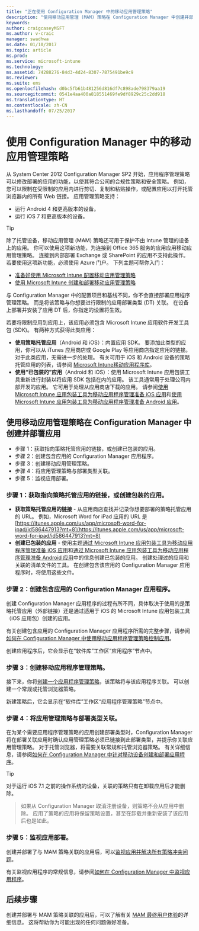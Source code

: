 ```yaml
---
title: "正在使用 Configuration Manager 中的移动应用管理策略"
description: "使用移动应用管理 (MAM) 策略在 Configuration Manager 中创建并部署应用。"
keywords: 
author: craigcaseyMSFT
ms.author: v-craic
manager: swadhwa
ms.date: 01/10/2017
ms.topic: article
ms.prod: 
ms.service: microsoft-intune
ms.technology: 
ms.assetid: 74288276-84d3-4d24-8307-7875491be9c9
ms.reviewer: 
ms.suite: ems
ms.openlocfilehash: d0bc5fb61b481256d816df7c898ade798379aa19
ms.sourcegitcommit: 0541e4aa400a818551469fe9df8929c25c2dd918
ms.translationtype: HT
ms.contentlocale: zh-CN
ms.lasthandoff: 07/25/2017
---
```

# <a name="use-mobile-app-management-policies-in-configuration-manager"></a>使用 Configuration Manager 中的移动应用管理策略
从 System Center 2012 Configuration Manager SP2 开始，应用程序管理策略可以修改部署的应用的功能，以使其符合公司的合规性策略和安全策略。 例如，您可以限制在受限制的应用内进行剪切、复制和粘贴操作，或配置应用以打开托管浏览器内的所有 Web 链接。 应用管理策略支持：

- 运行 Android 4 和更高版本的设备。
- 运行 iOS 7 和更高版本的设备。

> [!TIP]
> 除了托管设备，移动应用管理 (MAM) 策略还可用于保护不由 Intune 管理的设备上的应用。 你可以使用这项新功能，为连接到 Office 365 服务的应用应用移动应用管理策略。 连接到内部部署 Exchange 或 SharePoint 的应用不支持此操作。
若要使用这项新功能，必须使用 Azure 门户。 下列主题可帮你入门：
- [准备好使用 Microsoft Intune 配置移动应用管理策略](https://docs.microsoft.com/intune/deploy-use/get-ready-to-configure-mobile-app-management-policies-with-microsoft-intune)
- [使用 Microsoft Intune 创建和部署移动应用管理策略](https://docs.microsoft.com/intune/deploy-use/create-and-deploy-mobile-app-management-policies-with-microsoft-intune)

与 Configuration Manager 中的配置项目和基线不同，你不会直接部署应用程序管理策略。 而是将该策略与你想要进行限制的应用部署类型 (DT) 关联。 在设备上部署并安装了应用 DT 后，你指定的设置将生效。

若要将限制应用到应用上，该应用必须包含 Microsoft Intune 应用软件开发工具包 (SDK)。 有两种方式获得此类应用：

- **使用策略托管应用**（Android 和 iOS）：内置应用 SDK。 要添加此类型的应用，你可以从 iTunes 应用商店或 Google Play 等应用商店指定应用的链接。 对于此类应用，无需进一步的处理。 有关可用于 iOS 和 Android 设备的策略托管应用的列表，请参阅 [Microsoft Intune移动应用程序库](https://www.microsoft.com/en-us/cloud-platform/microsoft-intune-partners)。
- **使用“已包装的”应用**（Android 和 iOS）：使用 Microsoft Intune 应用包装工具重新进行封装以将应用 SDK 包括在内的应用。 该工具通常用于处理公司内部开发的应用。 它可用于处理从应用商店下载的应用。 请参阅[使用 Microsoft Intune 应用包装工具为移动应用程序管理准备 iOS 应用](https://docs.microsoft.com/intune/deploy-use/prepare-ios-apps-for-mobile-application-management-with-the-microsoft-intune-app-wrapping-tool)和[使用 Microsoft Intune 应用包装工具为移动应用程序管理准备 Android 应用](https://docs.microsoft.com/intune/deploy-use/prepare-android-apps-for-mobile-application-management-with-the-microsoft-intune-app-wrapping-tool)。

## <a name="create-and-deploy-an-app-in-configuration-manager-with-a-mobile-app-management-policy"></a>使用移动应用管理策略在 Configuration Manager 中创建并部署应用

- 步骤 1：获取指向策略托管应用的链接，或创建已包装的应用。
- 步骤 2：创建包含应用的 Configuration Manager 应用程序。
- 步骤 3：创建移动应用管理策略。
- 步骤 4：将应用管理策略与部署类型关联。
- 步骤 5：监视应用部署。

### <a name="step-1-obtain-the-link-to-a-policy-managed-app-or-create-a-wrapped-app"></a>步骤 1：获取指向策略托管应用的链接，或创建包装的应用。
- **获取策略托管应用的链接** - 从应用商店查找并记录你想要部署的策略托管应用的 URL。
例如，Microsoft Word for iPad 应用的 URL 是 [https://itunes.apple.com/us/app/microsoft-word-for-ipad/id586447913?mt=8](https://itunes.apple.com/us/app/microsoft-word-for-ipad/id586447913?mt=8)
- **创建已包装的应用** - 使用主题[通过 Microsoft Intune 应用包装工具为移动应用程序管理准备 iOS 应用](https://docs.microsoft.com/intune/deploy-use/prepare-ios-apps-for-mobile-application-management-with-the-microsoft-intune-app-wrapping-tool)和[通过 Microsoft Intune 应用包装工具为移动应用程序管理准备 Android 应用](https://docs.microsoft.com/intune/deploy-use/prepare-android-apps-for-mobile-application-management-with-the-microsoft-intune-app-wrapping-tool)中的信息创建已包装的应用。 创建处理过的应用和关联的清单文件的工具。 在创建包含该应用的 Configuration Manager 应用程序时，将使用这些文件。

### <a name="step-2-create-a-configuration-manager-application-that-contains-an-app"></a>步骤 2：创建包含应用的 Configuration Manager 应用程序。
创建 Configuration Manager 应用程序的过程有所不同，具体取决于使用的是策略托管应用（外部链接）还是通过适用于 iOS 的 Microsoft Intune 应用包装工具（iOS 应用包）创建的应用。

有关创建包含应用的 Configuration Manager 应用程序所需的完整步骤，请参阅[如何在 Configuration Manager 中使用移动应用程序管理策略控制应用](https://technet.microsoft.com/library/mt131414.aspx?f=255&MSPPError=-2147217396#BKMK_Step2)。

创建应用程序后，它会显示在“软件库”工作区“应用程序”节点中。

### <a name="step-3-create-a-mobile-application-management-policy"></a>步骤 3：创建移动应用程序管理策略。
接下来，你将[创建一个应用程序管理策略](https://technet.microsoft.com/library/mt131414.aspx?f=255&MSPPError=-2147217396#bkmk_step3)，该策略将与该应用程序关联。 可以创建一个常规或托管浏览器策略。

新建策略后，它会显示在“软件库”工作区“应用程序管理策略”节点中。

### <a name="step-4-associate-the-app-management-policy-with-a-deployment-type"></a>步骤 4：将应用管理策略与部署类型关联。
在为某个需要应用程序管理策略的应用创建部署类型时，Configuration Manager 将在部署关联应用时确认应用管理策略必须已链接到此部署类型，并提示你关联应用管理策略。 对于托管浏览器，将需要关联常规和托管浏览器策略。 有关详细信息，请参阅[如何在 Configuration Manager 中针对移动设备创建和部署应用程序](https://technet.microsoft.com/library/dn469410.aspx)。

> [!TIP]
> 对于运行 iOS 7.1 之前的操作系统的设备，关联的策略只有在卸载应用后才能删除。

> 如果从 Configuration Manager 取消注册设备，则策略不会从应用中删除。 应用了策略的应用将保留策略设置，甚至在卸载并重新安装了该应用后也是如此。


### <a name="step-5-monitor-the-app-deployment"></a>步骤 5：监视应用部署。
创建并部署了与 MAM 策略关联的应用后，可以[监视应用并解决所有策略冲突问题](https://technet.microsoft.com/library/mt131414.aspx?f=255&MSPPError=-2147217396#BKMK_Step5)。

有关监视应用程序的常规信息，请参阅[如何在 Configuration Manager 中监视应用程序](https://technet.microsoft.com/library/gg682201.aspx)。

## <a name="where-to-go-from-here"></a>后续步骤

创建并部署与 MAM 策略关联的应用后，可以了解有关 [MAM 最终用户体验](end-user-experience-mam.md)的详细信息。 这将帮助你为可能出现的任何问题做好准备。
